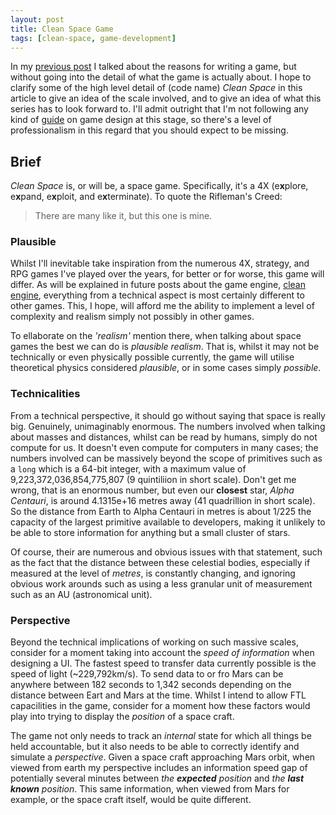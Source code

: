 ```yaml
---
layout: post
title: Clean Space Game
tags: [clean-space, game-development]
---
```


In my [previous post](blog.devbot.net/clean-space-introduction/) I talked about the reasons for writing a game, but without going into the detail of what the game is actually about. I hope to clarify some of the high level detail of (code name) *Clean Space* in this article to give an idea of the scale involved, and to give an idea of what this series has to look forward to. I'll admit outright that I'm not following any kind of [guide](http://www.amazon.co.uk/Level-Up-Guide-Great-Design/dp/1118877160) on game design at this stage, so there's a level of professionalism in this regard that you should expect to be missing.

## Brief

_Clean Space_ is, or will be, a space game. Specifically, it's a 4X (e**x**plore, e**x**pand, e**x**ploit, and e**x**terminate). To quote the Rifleman's Creed:

> There are many like it, but this one is mine.

### Plausible

Whilst I'll inevitable take inspiration from the numerous 4X, strategy, and RPG games I've played over the years, for better or for worse, this game will differ. As will be explained in future posts about the game engine, [clean engine](https://github.com/clean-development/engine), everything from a technical aspect is most certainly different to other games. This, I hope, will afford me the ability to implement a level of complexity and realism simply not possibly in other games.

To ellaborate on the *'realism'* mention there, when talking about space games the best we can do is *plausible realism*. That is, whilst it may not be technically or even physically possible currently, the game will utilise theoretical physics considered *plausible*, or in some cases simply *possible*.

### Technicalities

From a technical perspective, it should go without saying that space is really big. Genuinely, unimaginably enormous. The numbers involved when talking about masses and distances, whilst can be read by humans, simply do not compute for us. It doesn't even compute for computers in many cases; the numbers involved can be massively beyond the scope of primitives such as a `long` which is a 64-bit integer, with a maximum value of 9,223,372,036,854,775,807 (9 quintiliion in short scale). Don't get me wrong, that is an enormous number, but even our **closest** star, *Alpha Centauri*, is around 4.1315e+16 metres away (41 quadrillion in short scale). So the distance from Earth to Alpha Centauri in metres is about 1/225 the capacity of the largest primitive available to developers, making it unlikely to be able to store information for anything but a small cluster of stars. 

Of course, their are numerous and obvious issues with that statement, such as the fact that the distance between these celestial bodies, especially if measured at the level of *metres*, is constantly changing, and ignoring obvious work arounds such as using a less granular unit of measurement such as an AU (astronomical unit).

### Perspective

Beyond the technical implications of working on such massive scales, consider for a moment taking into account the *speed of information* when designing a UI. The fastest speed to transfer data currently possible is the speed of light (~229,792km/s). To send data to or fro Mars can be anywhere between 182 seconds to 1,342 seconds depending on the distance between Eart and Mars at the time. Whilst I intend to allow FTL capacilities in the game, consider for a moment how these factors would play into trying to display the *position* of a space craft.

The game not only needs to track an *internal* state for which all things be held accountable, but it also needs to be able to correctly identify and simulate a *perspective*. Given a space craft approaching Mars orbit, when viewed from earth my perspective includes an information speed gap of potentially several minutes between _the **expected** position_ and _the **last known** position_. This same information, when viewed from Mars for example, or the space craft itself, would be quite different.
